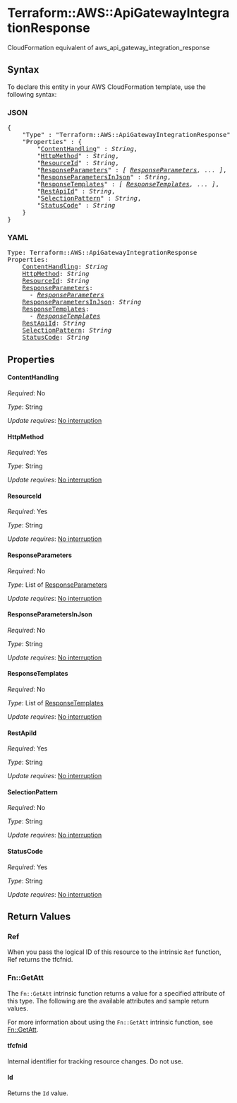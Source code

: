 # Terraform::AWS::ApiGatewayIntegrationResponse

CloudFormation equivalent of aws_api_gateway_integration_response

## Syntax

To declare this entity in your AWS CloudFormation template, use the following syntax:

### JSON

<pre>
{
    "Type" : "Terraform::AWS::ApiGatewayIntegrationResponse",
    "Properties" : {
        "<a href="#contenthandling" title="ContentHandling">ContentHandling</a>" : <i>String</i>,
        "<a href="#httpmethod" title="HttpMethod">HttpMethod</a>" : <i>String</i>,
        "<a href="#resourceid" title="ResourceId">ResourceId</a>" : <i>String</i>,
        "<a href="#responseparameters" title="ResponseParameters">ResponseParameters</a>" : <i>[ <a href="responseparameters.md">ResponseParameters</a>, ... ]</i>,
        "<a href="#responseparametersinjson" title="ResponseParametersInJson">ResponseParametersInJson</a>" : <i>String</i>,
        "<a href="#responsetemplates" title="ResponseTemplates">ResponseTemplates</a>" : <i>[ <a href="responsetemplates.md">ResponseTemplates</a>, ... ]</i>,
        "<a href="#restapiid" title="RestApiId">RestApiId</a>" : <i>String</i>,
        "<a href="#selectionpattern" title="SelectionPattern">SelectionPattern</a>" : <i>String</i>,
        "<a href="#statuscode" title="StatusCode">StatusCode</a>" : <i>String</i>
    }
}
</pre>

### YAML

<pre>
Type: Terraform::AWS::ApiGatewayIntegrationResponse
Properties:
    <a href="#contenthandling" title="ContentHandling">ContentHandling</a>: <i>String</i>
    <a href="#httpmethod" title="HttpMethod">HttpMethod</a>: <i>String</i>
    <a href="#resourceid" title="ResourceId">ResourceId</a>: <i>String</i>
    <a href="#responseparameters" title="ResponseParameters">ResponseParameters</a>: <i>
      - <a href="responseparameters.md">ResponseParameters</a></i>
    <a href="#responseparametersinjson" title="ResponseParametersInJson">ResponseParametersInJson</a>: <i>String</i>
    <a href="#responsetemplates" title="ResponseTemplates">ResponseTemplates</a>: <i>
      - <a href="responsetemplates.md">ResponseTemplates</a></i>
    <a href="#restapiid" title="RestApiId">RestApiId</a>: <i>String</i>
    <a href="#selectionpattern" title="SelectionPattern">SelectionPattern</a>: <i>String</i>
    <a href="#statuscode" title="StatusCode">StatusCode</a>: <i>String</i>
</pre>

## Properties

#### ContentHandling

_Required_: No

_Type_: String

_Update requires_: [No interruption](https://docs.aws.amazon.com/AWSCloudFormation/latest/UserGuide/using-cfn-updating-stacks-update-behaviors.html#update-no-interrupt)

#### HttpMethod

_Required_: Yes

_Type_: String

_Update requires_: [No interruption](https://docs.aws.amazon.com/AWSCloudFormation/latest/UserGuide/using-cfn-updating-stacks-update-behaviors.html#update-no-interrupt)

#### ResourceId

_Required_: Yes

_Type_: String

_Update requires_: [No interruption](https://docs.aws.amazon.com/AWSCloudFormation/latest/UserGuide/using-cfn-updating-stacks-update-behaviors.html#update-no-interrupt)

#### ResponseParameters

_Required_: No

_Type_: List of <a href="responseparameters.md">ResponseParameters</a>

_Update requires_: [No interruption](https://docs.aws.amazon.com/AWSCloudFormation/latest/UserGuide/using-cfn-updating-stacks-update-behaviors.html#update-no-interrupt)

#### ResponseParametersInJson

_Required_: No

_Type_: String

_Update requires_: [No interruption](https://docs.aws.amazon.com/AWSCloudFormation/latest/UserGuide/using-cfn-updating-stacks-update-behaviors.html#update-no-interrupt)

#### ResponseTemplates

_Required_: No

_Type_: List of <a href="responsetemplates.md">ResponseTemplates</a>

_Update requires_: [No interruption](https://docs.aws.amazon.com/AWSCloudFormation/latest/UserGuide/using-cfn-updating-stacks-update-behaviors.html#update-no-interrupt)

#### RestApiId

_Required_: Yes

_Type_: String

_Update requires_: [No interruption](https://docs.aws.amazon.com/AWSCloudFormation/latest/UserGuide/using-cfn-updating-stacks-update-behaviors.html#update-no-interrupt)

#### SelectionPattern

_Required_: No

_Type_: String

_Update requires_: [No interruption](https://docs.aws.amazon.com/AWSCloudFormation/latest/UserGuide/using-cfn-updating-stacks-update-behaviors.html#update-no-interrupt)

#### StatusCode

_Required_: Yes

_Type_: String

_Update requires_: [No interruption](https://docs.aws.amazon.com/AWSCloudFormation/latest/UserGuide/using-cfn-updating-stacks-update-behaviors.html#update-no-interrupt)

## Return Values

### Ref

When you pass the logical ID of this resource to the intrinsic `Ref` function, Ref returns the tfcfnid.

### Fn::GetAtt

The `Fn::GetAtt` intrinsic function returns a value for a specified attribute of this type. The following are the available attributes and sample return values.

For more information about using the `Fn::GetAtt` intrinsic function, see [Fn::GetAtt](https://docs.aws.amazon.com/AWSCloudFormation/latest/UserGuide/intrinsic-function-reference-getatt.html).

#### tfcfnid

Internal identifier for tracking resource changes. Do not use.

#### Id

Returns the <code>Id</code> value.


